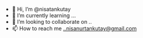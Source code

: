 - 👋 Hi, I’m @nisatankutay
- 🌱 I’m currently learning ...
- 💞️ I’m looking to collaborate on ..
- 📫 How to reach me ..nisanurtankutay@gmail.com

<!---
nisatankutay/nisatankutay is a ✨ special ✨ repository because its `README.md` (this file) appears on your GitHub profile.
You can click the Preview link to take a look at your changes.
--->
